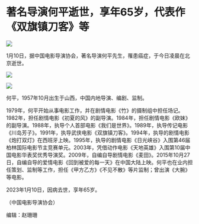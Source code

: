 # 著名导演何平逝世，享年65岁，代表作《双旗镇刀客》等

![](https://inews.gtimg.com/news_bt/O6Qg9DfBNHy49cLkkavmeIrN3UrtU3bSh_EKtTLkSEILIAA/1000)

1月10日，据中国电影导演协会，著名导演何平先生，罹患癌症，于今日凌晨在北京逝世。

![](https://inews.gtimg.com/news_bt/OrblapNXzR6exDNbRaov8_1I7yY5vqjpoxHE2aSNZkoQ0AA/1000)

![](https://inews.gtimg.com/news_bt/ONC0CNps46kduz6aiMjl78N7sleOHe8HehjILWkr7Xq-4AA/1000)

何平，1957年10月出生于山西，中国内地导演、编剧、监制。

1979年，何平开始从事电影工作，并在剧情电影《竹》的摄制组中担任场记。1982年，担任剧情电影《初夏的风》的副导演。1984年，担任剧情电影《欧妹》的副导演。1988年，执导个人首部电影《我们是世界》。1989年，执导传记电影《川岛芳子》。1991年，执导武侠电影《双旗镇刀客》。1994年，执导的剧情电影《炮打双灯》在西班牙上映。1995年，执导的剧情电影《日光峡谷》入围第46届柏林国际电影节主竞赛单元。2003年，凭借动作电影《天地英雄》入围第10届中国电影华表奖优秀导演奖。2009年，自编自导剧情电影《麦田》。2015年10月27日，自编自导的爱情电影《回到被爱的每一天》在中国大陆上映。何平也在业内担任策划、监制等工作，担任《甲方乙方》《不见不散》等片监制；曾出演《大腕》等电影。

2023年1月10日，因病去世，享年65岁。

（中国电影导演协会）

编辑：赵珊珊

